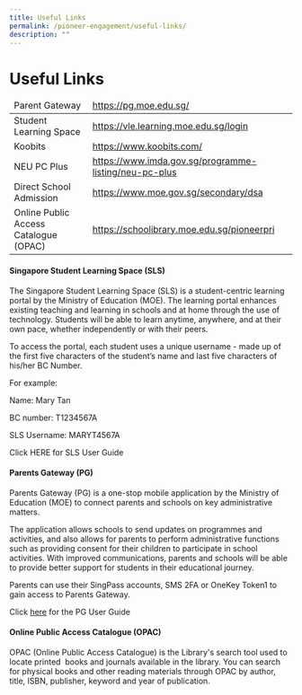 ```yaml
---
title: Useful Links
permalink: /pioneer-engagement/useful-links/
description: ""
---
```

# Useful Links

<table>
<thead>
<tr>
<td>Parent Gateway</td>
<td><a href="https://pg.moe.edu.sg/">https://pg.moe.edu.sg/</a></td>
</tr>
</thead>
<tbody>
<tr>
<td>Student Learning Space</td>
<td><a href="https://vle.learning.moe.edu.sg/login">https://vle.learning.moe.edu.sg/login</a></td>
</tr>
<tr>
<td>Koobits</td>
<td><a href="https://www.koobits.com/">https://www.koobits.com/</a></td>
</tr>
<tr>
<td>NEU PC Plus</td>
<td><a href="https://www.imda.gov.sg/programme-listing/neu-pc-plus">https://www.imda.gov.sg/programme-listing/neu-pc-plus</a></td>
</tr>
<tr>
<td>Direct School Admission</td>
<td><a href="https://www.moe.gov.sg/secondary/dsa">https://www.moe.gov.sg/secondary/dsa</a></td>
</tr>
<tr>
<td>Online Public Access Catalogue (OPAC)</td>
<td><a href="https://schoolibrary.moe.edu.sg/pioneerpri">https://schoolibrary.moe.edu.sg/pioneerpri</a></td>
</tr>
</tbody>
</table>


#### Singapore Student Learning Space (SLS)

The Singapore Student Learning Space (SLS) is a student-centric learning portal by the Ministry of Education (MOE). The learning portal enhances existing teaching and learning in schools and at home through the use of technology. Students will be able to learn anytime, anywhere, and at their own pace, whether independently or with their peers.

To access the portal, each student uses a unique username - made up of the first five characters of the student’s name and last five characters of his/her BC Number.

For example:

Name: Mary Tan

BC number: T1234567A

SLS Username: MARYT4567A

Click HERE for SLS User Guide

#### Parents Gateway (PG)

Parents Gateway (PG) is a one-stop mobile application by the Ministry of Education (MOE) to connect parents and schools on key administrative matters.

The application allows schools to send updates on programmes and activities, and also allows for parents to perform administrative functions such as providing consent for their children to participate in school activities. With improved communications, parents and schools will be able to provide better support for students in their educational journey.

Parents can use their SingPass accounts, SMS 2FA or OneKey Token1 to gain access to Parents Gateway.

Click [here](/files/Parents-Gateway-User-Guide.pdf) for the PG User Guide

#### Online Public Access Catalogue (OPAC)

OPAC (Online Public Access Catalogue) is the Library's search tool used to locate printed  books and journals available in the library. You can search for physical books and other reading materials through OPAC by author, title, ISBN, publisher, keyword and year of publication.
